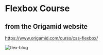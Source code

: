 # Flexbox Course

## from the Origamid website

https://www.origamid.com/curso/css-flexbox/

![flex-blog](https://user-images.githubusercontent.com/50461475/85954814-7e8e5200-b950-11ea-9d21-d193727ab50b.gif)
